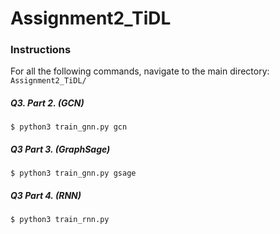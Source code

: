 # Assignment2_TiDL

### Instructions

For all the following commands, navigate to the main directory: `Assignment2_TiDL/`

##### Q3. Part 2. (GCN)

```
$ python3 train_gnn.py gcn
```

##### Q3 Part 3. (GraphSage)

```
$ python3 train_gnn.py gsage
```

##### Q3 Part 4. (RNN)

```
$ python3 train_rnn.py
```


